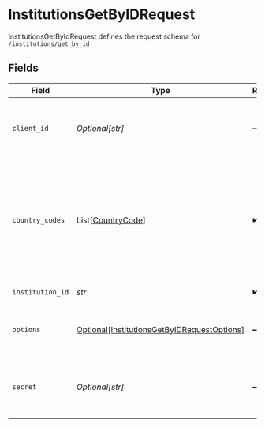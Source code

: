 # InstitutionsGetByIDRequest

InstitutionsGetByIdRequest defines the request schema for `/institutions/get_by_id`


## Fields

| Field                                                                                                                                                                                                                                                                                              | Type                                                                                                                                                                                                                                                                                               | Required                                                                                                                                                                                                                                                                                           | Description                                                                                                                                                                                                                                                                                        |
| -------------------------------------------------------------------------------------------------------------------------------------------------------------------------------------------------------------------------------------------------------------------------------------------------- | -------------------------------------------------------------------------------------------------------------------------------------------------------------------------------------------------------------------------------------------------------------------------------------------------- | -------------------------------------------------------------------------------------------------------------------------------------------------------------------------------------------------------------------------------------------------------------------------------------------------- | -------------------------------------------------------------------------------------------------------------------------------------------------------------------------------------------------------------------------------------------------------------------------------------------------- |
| `client_id`                                                                                                                                                                                                                                                                                        | *Optional[str]*                                                                                                                                                                                                                                                                                    | :heavy_minus_sign:                                                                                                                                                                                                                                                                                 | Your Plaid API `client_id`. The `client_id` is required and may be provided either in the `PLAID-CLIENT-ID` header or as part of a request body.                                                                                                                                                   |
| `country_codes`                                                                                                                                                                                                                                                                                    | List[[CountryCode](../../models/shared/countrycode.md)]                                                                                                                                                                                                                                            | :heavy_check_mark:                                                                                                                                                                                                                                                                                 | Specify which country or countries to include institutions from, using the ISO-3166-1 alpha-2 country code standard. In API versions 2019-05-29 and earlier, the `country_codes` parameter is an optional parameter within the `options` object and will default to `[US]` if it is not supplied.<br/> |
| `institution_id`                                                                                                                                                                                                                                                                                   | *str*                                                                                                                                                                                                                                                                                              | :heavy_check_mark:                                                                                                                                                                                                                                                                                 | The ID of the institution to get details about                                                                                                                                                                                                                                                     |
| `options`                                                                                                                                                                                                                                                                                          | [Optional[InstitutionsGetByIDRequestOptions]](../../models/shared/institutionsgetbyidrequestoptions.md)                                                                                                                                                                                            | :heavy_minus_sign:                                                                                                                                                                                                                                                                                 | Specifies optional parameters for `/institutions/get_by_id`. If provided, must not be `null`.                                                                                                                                                                                                      |
| `secret`                                                                                                                                                                                                                                                                                           | *Optional[str]*                                                                                                                                                                                                                                                                                    | :heavy_minus_sign:                                                                                                                                                                                                                                                                                 | Your Plaid API `secret`. The `secret` is required and may be provided either in the `PLAID-SECRET` header or as part of a request body.                                                                                                                                                            |